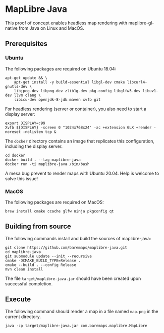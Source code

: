 # MapLibre Java

This proof of concept enables headless map rendering with maplibre-gl-native from Java on Linux and MacOS. 

## Prerequisites

### Ubuntu

The following packages are required on Ubuntu 18.04:

```
apt-get update && \
    apt-get install -y build-essential libgl-dev cmake libcurl4-gnutls-dev \
    libjpeg-dev libpng-dev zlib1g-dev pkg-config libglfw3-dev libuv1-dev llvm clang \
    libicu-dev openjdk-8-jdk maven xvfb git
```

For headless rendering (server or container), you also need to start a display server:

```
export DISPLAY=:99
Xvfb ${DISPLAY} -screen 0 "1024x768x24" -ac +extension GLX +render -noreset -nolisten tcp &
```

The `docker` directory contains an image that replicates this configuration, including the display server.

```
cd docker
docker build . --tag maplibre-java
docker run -ti maplibre-java /bin/bash
```

A mesa bug prevent to render maps with Ubuntu 20.04. Help is welcome to solve this issue!

### MacOS

The following packages are required on MacOS:

```
brew install cmake ccache glfw ninja pkgconfig qt
```

## Building from source

The following commands install and build the sources of maplibre-java:

```
git clone https://github.com/baremaps/maplibre-java.git
cd maplibre-java
git submodule update --init --recursive
cmake -DCMAKE_BUILD_TYPE=Release .
cmake --build . --config Release
mvn clean install
```

The file `target/maplibre-java.jar` should have been created upon  successful completion.

## Execute



The following command should render a map in a file named `map.png` in the current directory.

```
java -cp target/maplibre-java.jar com.baremaps.maplibre.MapLibre
```

